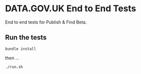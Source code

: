 # DATA.GOV.UK End to End Tests

End to end tests for Publish & Find Beta.

## Run the tests

```
bundle install

```

then ...


```
./run.sh
```

